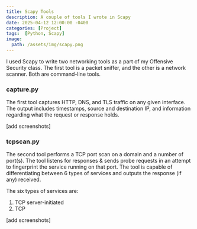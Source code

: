 ```yaml
---
title: Scapy Tools
description: A couple of tools I wrote in Scapy
date: 2025-04-12 12:00:00 -0400
categories: [Project]
tags:  [Python, Scapy]
image:
  path: /assets/img/scapy.png
---
```


I used Scapy to write two networking tools as a part of my Offensive Security class. The first tool is a packet sniffer, and the other
is a network scanner. Both are command-line tools.

### capture.py

The first tool captures HTTP, DNS, and TLS traffic on any given interface. 
The output includes timestamps, source and destination IP, and information regarding what the request or response holds.

[add screenshots]

### tcpscan.py

The second tool performs a TCP port scan on a domain and a number of port(s).
The tool listens for responses & sends probe requests in an attempt to fingerprint the service running on that port.
The tool is capable of differentiating between 6 types of services and outputs the response (if any) received.

The six types of services are:
1. TCP server-initiated
2. TCP

[add screenshots]
